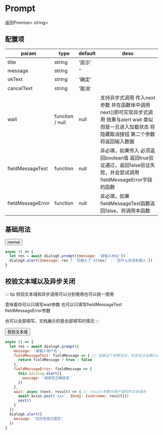 <script>
export default {
  data () {
    return {
      dialogX: null
    }
  },
  mounted () {
    window.dialogX = new window.VueDialogX(window.Vue)
    window.normal = async () => {
      let res = await dialogX.prompt({message: '请输入地址'})
      dialogX.alert({message: res ? `您输入了 ${res}` : '您什么也没有输入'})
    }
    window.inputUserName = async () => {
      let res = await dialogX.prompt({
        message: '请输入用户名',
        fieldMessageTest: fieldMessage => {
          return fieldMessage
        },
        fieldMessageError: fieldMessage => {
          dialogX.alert({
            message: '请填写正确信息'
          })
        },
        wait: async (next, result) => { // result参数为用户填写的文本信息
          setTimeout(() => {
            next()
          }, 500)
        }
      })
      dialogX.alert({message: '您的信息已提交'})
    }
  }
}
</script>

# Prompt
返回Promise< string>

## 配置项
param   | type   | default | desc
|----   | ----   | ------- | ----
title   | string | '提示'
message | string | ''
okText  | string | '确定'
cancelText| string | '取消'
wait    | function / null | null | 支持异步式调用 传入next参数 并在函数体中调用next()即可实现异步式调用 效果与alert wait 类似 但是一旦进入加载状态 将隐藏取消按钮 第二个参数将返回输入数据
fieldMessageTest | function | null | 非必填，如果传入 必须返回boolean值 返回true验证通过，返回false验证失败，并会尝试调用fieldMessageError字段的函数
fieldMessageError | function | null | 非必填，如果fieldMessageTest函数返回false，将调用本函数

## 基础用法

<button class="button" onclick="normal()">normal</button>

``` js
async () => {
  let res = await dialogX.prompt({message: '请输入地址'})
  dialogX.alert({message: res ? `您输入了 ${res}` : '您什么也没有输入'})
}
```

## 校验文本域以及异步关闭

::: tip
校验文本域和异步调用可以分别使用也可以统一使用

意味着你可以只填写wait参数 也可以只填写fieldMessageTest fieldMessageError参数  

也可以全部填写，文档展示的是全部填写的情况
:::

<button class="button" onclick="inputUserName()">校验文本域</button>

``` js
async () => {
  let res = await dialogX.prompt({
    message: '请输入用户名',
    fieldMessageTest: fieldMessage => { // 如果这个参数存在，则会在点击确认前校验该参数。如果返回false，将不会继续执行并且调用fieldMessageError函数 必须返回布尔值
      return fieldMessage ? true : false
    },
    fieldMessageError: fieldMessage => {
      this.$dialog.alert({
        message: '请填写正确信息'
      })
    },
    wait: async (next, result) => { // result参数为用户填写的文本信息
      await axios.post('xxx', {body: {username: result}})
      next()
    }
  })
  dialogX.alert({
    message: '您的信息已提交'
  })
}
```